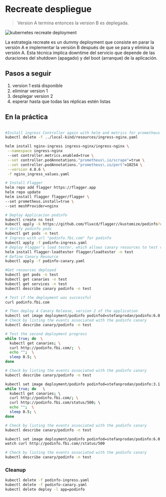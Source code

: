 Recreate despliegue
===================

> Version A termina entonces la version B es deplegada.

![kubernetes recreate deployment](grafana-recreate.png)

La estrategia recreate es un dummy deployment que consiste en parar la versión A e implementar la versión B después de que se para y elimina la versión A. Esta técnica implica downtime del servicio que depende de las duraciones del shutdown (apagado) y del boot (arranque) de la aplicación. 

## Pasos a seguir

1. version 1 está disponible
1. eliminar version 1
1. desplegar version 2
1. esperar hasta que todas las réplicas estén listas

## En la práctica

```bash

#Install ingress Controller again with helm and metrics for prometheus to check the deployments
kubectl delete -f ../local-kind/resources/ingress-nginx.yaml

helm install nginx-ingress ingress-nginx/ingress-nginx \
 --namespace ingress-nginx
 --set controller.metrics.enabled=true \
 --set controller.podAnnotations."prometheus\.io/scrape"=true \
 --set controller.podAnnotations."prometheus\.io/port"=10254 \
 --version 4.0.6 \
 -f nginx_ingress_values.yaml

# Install Flagger
helm repo add flagger https://flagger.app
helm repo update
helm install flagger flagger/flagger \
--set prometheus.install=true \
--set meshProvider=nginx

# Deploy Applicacion podinfo
kubectl create ns test
kubectl apply -k https://github.com/fluxcd/flagger//kustomize/podinfo?ref=main
# Verify podinfo pods
kubectl get pods -n test
# Ingress with url "podinfo.fbi.com" for podinfo
kubectl apply -f podinfo-ingress.yaml
# Deploy Flagger’s load tester, which allows canary resources to test releases by sending HTTP requests
helm install flagger-loadtester flagger/loadtester -n test
# Define Canary Resource
kubectl apply -f podinfo-canary.yaml

#Get resources deployed
kubectl get pods -n test
kubectl get canaries -n test
kubectl get services -n test
kubectl describe canary podinfo -n test

# Test if the deployment was successful
curl podinfo.fbi.com

# Then deploy A Canary Release, version 2 of the application
kubectl set image deployment/podinfo podinfod=stefanprodan/podinfo:6.0.3 -n test
# Check by listing the events associated with the podinfo canary
kubectl describe canary/podinfo -n test

# Test the second deployment progress
while true; do  \
  kubectl get canaries; \
  curl http://podinfo.fbi.com/;  \
  echo "";  \
  sleep 0.5; \
done

# Check by listing the events associated with the podinfo canary
kubectl describe canary/podinfo -n test

kubectl set image deployment/podinfo podinfod=stefanprodan/podinfo:3.1.1 -n test
while true; do   \   
  kubectl get canaries; \    
  curl http://podinfo.fbi.com/; \
  curl http://podinfo.fbi.com/status/500; \  
  echo "";  \
  sleep 0.5; \
done

# Check by listing the events associated with the podinfo canary
kubectl describe canary/podinfo -n test

kubectl set image deployment/podinfo podinfod=stefanprodan/podinfo:6.0.3 -n test
watch curl http://podinfo.fbi.com//status/500

# Check by listing the events associated with the podinfo canary
kubectl describe canary/podinfo -n test
```

### Cleanup

```bash
kubectl delete -f podinfo-ingress.yaml
kubectl delete -f podinfo-canary.yaml
kubectl delete deploy -l app=podinfo
```